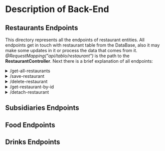 # Description of Back-End

## Restaurants Endpoints

This directory represents all the endpoints of restaurant entities. All endpoints
get in touch with restaurant table from the DataBase, also it may make some updates in 
it or process the data that comes from it. *@RequestMapping("api/tablo/restaurant")* is 
the path to the **RestaurantController**. Next there is a brief explanation of all endpoints:

<details>
  <summary>/get-all-restaurants</summary>

* **Method:** getAllRestaurants
* **HTTP Method:** GET
* **Returns:** List\<[RestaurantsGetResponseDto](https://github.com/5anji/PBMenu/blob/back/back/tablo/src/main/java/com/menius/tablo/entities/response/RestaurantsGetResponseDto.java)>
* **Map type:** GetMapping
* **Response Status:** 202 *(ACCEPTED)*
* **Parameters:**
  * *pages* - integer
  * *nrOfItems* - integer  
* **Description:** gets all the restaurants in our database and displaying them on the site. 

</details>

<details>
  <summary>/save-restaurant</summary>

* **Method:** saveRestaurant
* **HTTP Method:** PUT
* **Returns:** void
* **Map type:** PutMapping
* **Response Status:** 201 *(CREATED)*
* **Parameters:** 
  * *restaurantID* - UUID
  * *restaurantName* - String
  * *restaurantPhoto* - String
  * *restaurantStatus* - enum
* **Description:** acknowledges when a restaurant has been added to the Database. By default, its status is active.

</details>

<details>
  <summary>/delete-restaurant</summary>

* **Method:** deleteRestaurant
* **HTTP Method:** DELETE
* **Returns:** void
* **Map type:** DeleteMapping
* **Response Status:** 200 *(OK)*
* **Parameters:**
    * *restaurantId* - UUID
* **Description:** acknowledges when a restaurant has been deleted from the DataBase.

</details>

<details>
  <summary>/get-restaurant-by-id</summary>

* **Method:** getRestaurant
* **HTTP Method:** GET
* **Returns:** Object [RestaurantsGetResponseDto](https://github.com/5anji/PBMenu/blob/back/back/tablo/src/main/java/com/menius/tablo/entities/response/RestaurantsGetResponseDto.java)
* **Map type:** GetMapping
* **Response Status:** 302 *(FOUND)*
* **Parameters:**
    * *restaurantId* - UUID
* **Description:** returns the requested restaurant.

</details>

<details>
  <summary>/detach-restaurant</summary>

* **Method:** detachRestaurant
* **HTTP Method:** POST
* **Returns:** void
* **Map type:** PostMapping
* **Response Status:** 200 *(OK)*
* **Parameters:**
    * *restaurantId* - UUID
* **Description:** hides the selected restaurant from the list but does not delete it, or it starts displaying it again.

</details>

## Subsidiaries Endpoints

## Food Endpoints

## Drinks Endpoints

